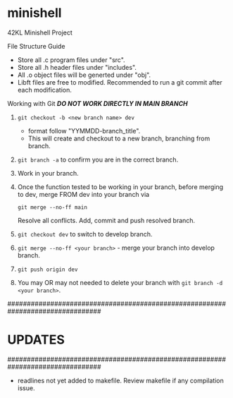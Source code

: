 # minishell
42KL Minishell Project

File Structure Guide
- Store all .c program files under "src".
- Store all .h header files under "includes".
- All .o object files will be generted under "obj".
- Libft files are free to modified. Recommended to run a git commit after each modification.

Working with Git
***DO NOT WORK DIRECTLY IN MAIN BRANCH***
1. ```git checkout -b <new branch name> dev```
   - format follow "YYMMDD-branch_title".
   - This will create and checkout to a new branch, branching from <dev> branch.
2. ```git branch -a``` to confirm you are in the correct branch.
3. Work in your branch.
4. Once the function tested to be working in your branch, before merging to dev,
   merge FROM dev into your branch via
    
    ```git merge --no-ff main```
    
    Resolve all conflicts.
   Add, commit and push resolved branch.
5. ```git checkout dev``` to switch to develop branch.
6. ```git merge --no-ff <your branch>``` - merge your branch into develop branch.
7. ```git push origin dev```
8. You may OR may not needed to delete your branch with ```git branch -d <your branch>```.


################################################################################
#                                    UPDATES                                   #
################################################################################

- readlines not yet added to makefile. Review makefile if any compilation issue.
